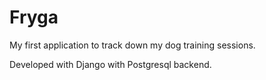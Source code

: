 # Fryga
My first application to track down my dog training sessions.

Developed with Django with Postgresql backend.
